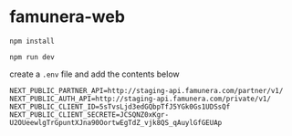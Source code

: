 # famunera-web

```
npm install

npm run dev
```

create a `.env` file and add the contents below

```
NEXT_PUBLIC_PARTNER_API=http://staging-api.famunera.com/partner/v1/
NEXT_PUBLIC_AUTH_API=http://staging-api.famunera.com/private/v1/
NEXT_PUBLIC_CLIENT_ID=5sTvsLjd3edGQbpTfJ5YGk0Gs1UDSsQf
NEXT_PUBLIC_CLIENT_SECRETE=JCSQNZ0xKgr-U2OUeewlgTrGpuntXJna90OortwEgTdZ_vjk8QS_qAuylGfGEUAp
```
